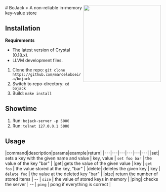 <img src="https://raw.githubusercontent.com/marceloboeira/bojack/master/docs/bojack.png" width="250" align="right">
# BoJack
> A non-reliable in-memory key-value store

## Installation

**Requirements**

* The latest version of Crystal (0.18.x).
* LLVM development files.

1. Clone the repo: `git clone https://github.com/marceloboeira/bojack`
2. Switch to repo-directory: `cd bojack`
3. Build: `make install`

## Showtime

1. Run: `bojack-server -p 5000`
2. Run: `telnet 127.0.0.1 5000`

## Usage

|command|description|params|example|return|
|---|---|---|---|---|---|
|set| sets a key with the given name and value  | key, value  | `set foo bar`  | the value of the key "bar"  |
|get| gets the value of the given value  | key | `get foo` | the value stored at the key, "bar" |
|delete| deletes the given key | key | `delete foo` | the value at the deleted key "bar"  |
|size| return the number of stored items | -- | `size` | the value of stored keys in memory |
|ping| checks the server | --  | `ping` | pong if everything is correct |
